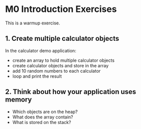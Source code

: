 # M0 Introduction Exercises

This is a warmup exercise.

## 1. Create multiple calculator objects
In the calculator demo application:
- create an array to hold multiple calculator objects
- create calculator objects and store in the array
- add 10 random numbers to each calculator
- loop and print the result

## 2. Think about how your application uses memory
- Which objects are on the heap?
- What does the array contain?
- What is stored on the stack?

